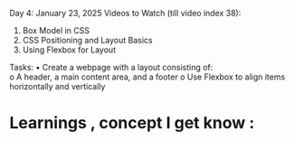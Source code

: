 Day 4: January 23, 2025
Videos to Watch (till video index 38): 
1. Box Model in CSS 
2. CSS Positioning and Layout Basics 
3. Using Flexbox for Layout 

Tasks: 
• Create a webpage with a layout consisting of:  
o A header, a main content area, and a footer 
o Use Flexbox to align items horizontally and vertically


# Learnings , concept I get know :

